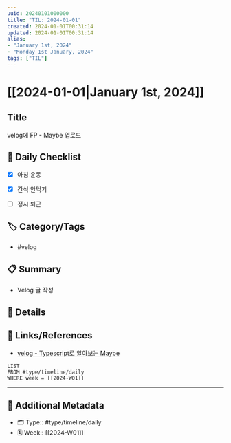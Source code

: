 ```yaml
---
uuid: 20240101000000
title: "TIL: 2024-01-01"
created: 2024-01-01T00:31:14
updated: 2024-01-01T00:31:14
alias: 
- "January 1st, 2024"
- "Monday 1st January, 2024"
tags: ["TIL"]
---
```

# [[2024-01-01|January 1st, 2024]]


## Title

velog에 FP - Maybe 업로드

## 🎯 Daily Checklist

- [x] 아침 운동
- [x] 간식 안먹기
- [ ] 정시 퇴근


## 🏷️ Category/Tags
- #velog 


## 📋 Summary
- Velog 글 작성

## 📝 Details


## 🔗 Links/References
- [velog - Typescript로 알아보는 Maybe](https://velog.io/@taez224/FP-Typescript로-알아보는-MaybeOptional)


```dataview
LIST
FROM #type/timeline/daily
WHERE week = [[2024-W01]]
```

---

## 📇 Additional Metadata
- 🗂 Type:: #type/timeline/daily 
- 🗓️ Week:: [[2024-W01]]
